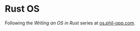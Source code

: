 # Rust OS

Following the _Writing an OS in Rust_ series at
[os.phil-opp.com](https://os.phil-opp.com).
